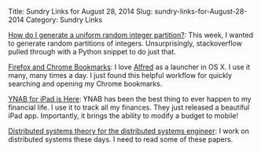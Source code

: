 Title: Sundry Links for August 28, 2014
Slug: sundry-links-for-August-28-2014
Category: Sundry Links

[How do I generate a uniform random integer partition?](http://stackoverflow.com/questions/2161406/how-do-i-generate-a-uniform-random-integer-partition): This week, I wanted to generate random partitions of integers. Unsurprisingly, stackoverflow pulled through with a Python snippet to do just that.

[Firefox and Chrome Bookmarks](http://support.alfredapp.com/kb:firefox-chrome-bookmarks): I love [Alfred](http://www.alfredapp.org) as a launcher in OS X. I use it many, many times a day. I just found this helpful workflow for quickly searching and opening my Chrome bookmarks.

[YNAB for iPad is Here](http://www.youneedabudget.com/blog/2014/ynab-for-ipad-is-here/): YNAB has been the best thing to ever happen to my financial life. I use it to track all my finances. They just released a beautiful iPad app. Importantly, it brings the ability to modify a budget to mobile!

[Distributed systems theory for the distributed systems engineer](http://the-paper-trail.org/blog/distributed-systems-theory-for-the-distributed-systems-engineer/): I work on distributed systems these days. I need to read some of these papers.
